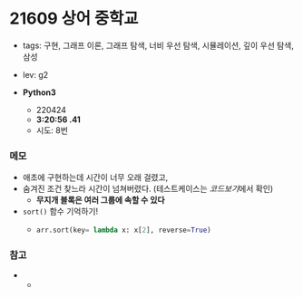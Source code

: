 # 21609 상어 중학교

- tags: 구현, 그래프 이론, 그래프 탐색, 너비 우선 탐색, 시뮬레이션, 깊이 우선 탐색, 삼성
- lev: g2

- **Python3**
  - 220424
  - **3:20:56 .41**
  - 시도: 8번

### 메모
 - 애초에 구현하는데 시간이 너무 오래 걸렸고,
 - 숨겨진 조건 찾느라 시간이 넘쳐버렸다. (테스트케이스는 *코드보기*에서 확인)
    - **무지개 블록은 여러 그룹에 속할 수 있다**
 - `sort()` 함수 기억하기!
    - ```python
      arr.sort(key= lambda x: x[2], reverse=True)
      ```

### 참고
 - -